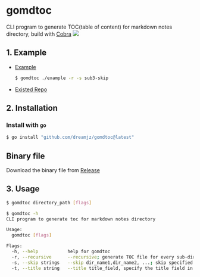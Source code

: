 # gomdtoc
CLI program to generate TOC(table of content) for markdown notes directory, build with [Cobra](https://github.com/spf13/cobra)
![](https://political-capable-roll.glitch.me/get/@dreamjz-gomdtoc?theme=rule34)
## 1. Example

- [Example](./example)

  ```sh
  $ gomdtoc ./example -r -s sub3-skip 
  ```

- [Existed Repo](https://github.com/dreamjz/my-notes)
## 2. Installation

### Install with `go`

```sh
$ go install "github.com/dreamjz/gomdtoc@latest"
```

## Binary file

Download the binary file from [Release](https://github.com/dreamjz/gomdtoc/releases) 

## 3. Usage

```sh
$ gomdtoc directory_path [flags]
```

```sh
$ gomdtoc -h
CLI program to generate toc for markdown notes directory

Usage:
  gomdtoc [flags]

Flags:
  -h, --help           help for gomdtoc
  -r, --recursive      --recursive; generate TOC file for every sub-directory
  -s, --skip strings   --skip dir_name1,dir_name2, ...; skip specified directories
  -t, --title string   --title title_field, specify the title field in frontmatter  (default "title")
```





